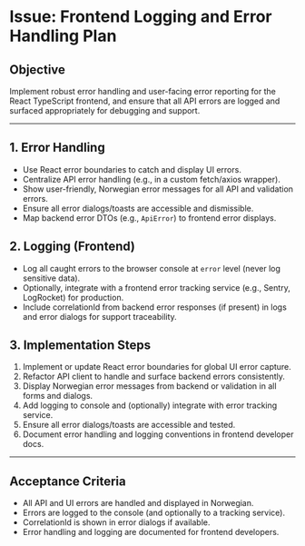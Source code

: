 # Issue: Frontend Logging and Error Handling Plan

## Objective
Implement robust error handling and user-facing error reporting for the React TypeScript frontend, and ensure that all API errors are logged and surfaced appropriately for debugging and support.

---

## 1. Error Handling
- Use React error boundaries to catch and display UI errors.
- Centralize API error handling (e.g., in a custom fetch/axios wrapper).
- Show user-friendly, Norwegian error messages for all API and validation errors.
- Ensure all error dialogs/toasts are accessible and dismissible.
- Map backend error DTOs (e.g., `ApiError`) to frontend error displays.

## 2. Logging (Frontend)
- Log all caught errors to the browser console at `error` level (never log sensitive data).
- Optionally, integrate with a frontend error tracking service (e.g., Sentry, LogRocket) for production.
- Include correlationId from backend error responses (if present) in logs and error dialogs for support traceability.

## 3. Implementation Steps
1. Implement or update React error boundaries for global UI error capture.
2. Refactor API client to handle and surface backend errors consistently.
3. Display Norwegian error messages from backend or validation in all forms and dialogs.
4. Add logging to console and (optionally) integrate with error tracking service.
5. Ensure all error dialogs/toasts are accessible and tested.
6. Document error handling and logging conventions in frontend developer docs.

---

## Acceptance Criteria
- All API and UI errors are handled and displayed in Norwegian.
- Errors are logged to the console (and optionally to a tracking service).
- CorrelationId is shown in error dialogs if available.
- Error handling and logging are documented for frontend developers.
